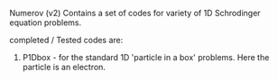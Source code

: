 Numerov (v2) Contains a set of codes for variety of 1D Schrodinger equation problems.

completed / Tested codes are:

1. P1Dbox - for the standard 1D 'particle in a box' problems. Here the particle is an electron.
